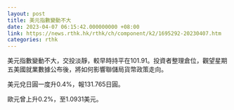 ```yaml
---
layout: post
title: 美元指數變動不大
date: 2023-04-07 06:15:42.000000000 +08:00
link: https://news.rthk.hk/rthk/ch/component/k2/1695292-20230407.htm
categories: rthk
---
```


美元指數變動不大，交投淡靜，較早時持平在101.91。投資者整理倉位，觀望星期五美國就業數據公布後，將如何影響聯儲局貨幣政策走向。

美元兌日圓一度升0.4%，報131.765日圓。

歐元曾上升0.2%，至1.0931美元。
